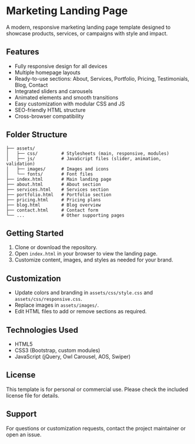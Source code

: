 # Marketing Landing Page

A modern, responsive marketing landing page template designed to showcase products, services, or campaigns with style and impact.

## Features
- Fully responsive design for all devices
- Multiple homepage layouts
- Ready-to-use sections: About, Services, Portfolio, Pricing, Testimonials, Blog, Contact
- Integrated sliders and carousels
- Animated elements and smooth transitions
- Easy customization with modular CSS and JS
- SEO-friendly HTML structure
- Cross-browser compatibility

## Folder Structure
```
├── assets/
│   ├── css/         # Stylesheets (main, responsive, modules)
│   ├── js/          # JavaScript files (slider, animation, validation)
│   ├── images/      # Images and icons
│   └── fonts/       # Font files
├── index.html       # Main landing page
├── about.html       # About section
├── services.html    # Services section
├── portfolio.html   # Portfolio section
├── pricing.html     # Pricing plans
├── blog.html        # Blog overview
├── contact.html     # Contact form
└── ...              # Other supporting pages
```

## Getting Started
1. Clone or download the repository.
2. Open `index.html` in your browser to view the landing page.
3. Customize content, images, and styles as needed for your brand.

## Customization
- Update colors and branding in `assets/css/style.css` and `assets/css/responsive.css`.
- Replace images in `assets/images/`.
- Edit HTML files to add or remove sections as required.

## Technologies Used
- HTML5
- CSS3 (Bootstrap, custom modules)
- JavaScript (jQuery, Owl Carousel, AOS, Swiper)

## License
This template is for personal or commercial use. Please check the included license file for details.

## Support
For questions or customization requests, contact the project maintainer or open an issue.
